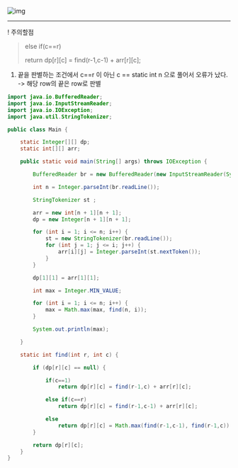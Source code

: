 ![img](https://img1.daumcdn.net/thumb/R1280x0/?scode=mtistory2&fname=https%3A%2F%2Fblog.kakaocdn.net%2Fdn%2F76imL%2FbtqHjXnvFGK%2F5TJr5H3EMKhUPvRpgKkDX0%2Fimg.png)

___

! 주의할점 

> else if(c==r)
> 
> return dp[r][c] = find(r-1,c-1) + arr[r][c];

1. 끝을 판별하는 조건에서 c==r 이 아닌 c == static int n 으로 풀어서 오류가 났다. -> 해당 row의 끝은 row로 판별



```java
import java.io.BufferedReader;
import java.io.InputStreamReader;
import java.io.IOException;
import java.util.StringTokenizer;

public class Main {

    static Integer[][] dp;
    static int[][] arr;

    public static void main(String[] args) throws IOException {

        BufferedReader br = new BufferedReader(new InputStreamReader(System.in));

        int n = Integer.parseInt(br.readLine());

        StringTokenizer st ;

        arr = new int[n + 1][n + 1];
        dp = new Integer[n + 1][n + 1];

        for (int i = 1; i <= n; i++) {
            st = new StringTokenizer(br.readLine());
            for (int j = 1; j <= i; j++) {
                arr[i][j] = Integer.parseInt(st.nextToken());
            }
        }

        dp[1][1] = arr[1][1];

        int max = Integer.MIN_VALUE;

        for (int i = 1; i <= n; i++) {
            max = Math.max(max, find(n, i));
        }

        System.out.println(max);

    }

    static int find(int r, int c) {

        if (dp[r][c] == null) {

            if(c==1)
                return dp[r][c] = find(r-1,c) + arr[r][c];

            else if(c==r)
                return dp[r][c] = find(r-1,c-1) + arr[r][c];

            else
                return dp[r][c] = Math.max(find(r-1,c-1), find(r-1,c)) + arr[r][c];
        }

        return dp[r][c];
    }
}


```
